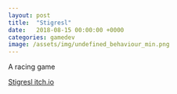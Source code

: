 ```yaml
---
layout: post
title:  "Stigresl"
date:   2018-08-15 00:00:00 +0000
categories: gamedev
image: /assets/img/undefined_behaviour_min.png
---
```


A racing game

[Stigresl itch.io](https://jiexdrop.itch.io/undefined-behaviour)
